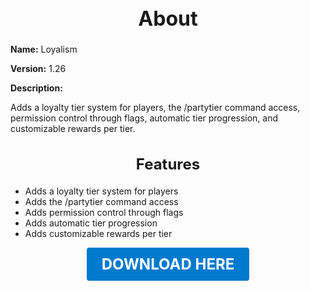 <h1 style="text-align:center; font-size:2rem; font-weight:bold;">About</h1>

**Name:**
Loyalism

**Version:**
1.26

**Description:**

Adds a loyalty tier system for players, the /partytier command access, permission control through flags, automatic tier progression, and customizable rewards per tier.

<h2 style="text-align:center; font-size:1.5rem; font-weight:bold;">Features</h2>

- Adds a loyalty tier system for players
- Adds the /partytier command access
- Adds permission control through flags
- Adds automatic tier progression
- Adds customizable rewards per tier





<p align="center"><a href="https://github.com/LiliaFramework/Modules/raw/refs/heads/gh-pages/loyalism.zip" style="display:inline-block;padding:12px 24px;font-size:1.5rem;font-weight:bold;text-decoration:none;color:#fff;background-color:var(--md-primary-fg-color,#007acc);border-radius:4px;">DOWNLOAD HERE</a></p>
